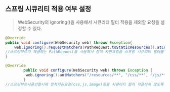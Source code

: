 ## 스프링 시큐리티 적용 여부 설정
> WebSecurity의 ignoring()을 사용해서 시큐리티 필터 적용을 제외할 요청을 설정할 수 있다.
```java
@Override
public void configure(WebSecurity web) throws Exception{
    web.ignoring().requestMatchers(PathRequest.toStaticResources().atCommonLocation();
//스프링부트가 제공하는 PathRequest를 사용해서 정적 자원요청을 스프링 시큐리티 필터를 적용하지 않도록 설정
}
```


```java
@Override
        public void configure(WebSecurity web) throws Exception {
         web.ignoring().antMatchers("/resources/**", "/css/**", "/js/**","/Images/**"); 
        }
//스프링부트사용안할시에 정적자원요청(css,js,image)등을 시큐리티 핕러 적용하지 않도록 설정

```